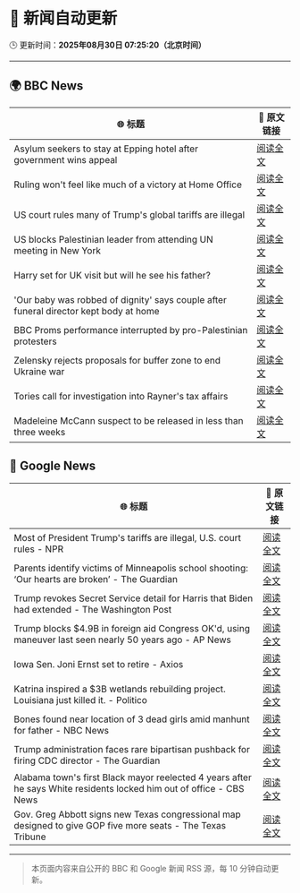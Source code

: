 # 🧠 新闻自动更新

🕒 更新时间：**2025年08月30日 07:25:20（北京时间）**

---

## 🌍 BBC News

| 🌐 标题 | 🔗 原文链接 |
|--------|-------------|
| Asylum seekers to stay at Epping hotel after government wins appeal | [阅读全文](https://www.bbc.com/news/articles/c8e1zd98k9no?at_medium=RSS&at_campaign=rss) |
| Ruling won't feel like much of a victory at Home Office | [阅读全文](https://www.bbc.com/news/articles/c7vlpdqeg4qo?at_medium=RSS&at_campaign=rss) |
| US court rules many of Trump's global tariffs are illegal | [阅读全文](https://www.bbc.com/news/articles/ckgj7jxkq58o?at_medium=RSS&at_campaign=rss) |
| US blocks Palestinian leader from attending UN meeting in New York | [阅读全文](https://www.bbc.com/news/articles/cjdym32z9v7o?at_medium=RSS&at_campaign=rss) |
| Harry set for UK visit but will he see his father? | [阅读全文](https://www.bbc.com/news/articles/cwy0dgpyq35o?at_medium=RSS&at_campaign=rss) |
| 'Our baby was robbed of dignity' says couple after funeral director kept body at home | [阅读全文](https://www.bbc.com/news/articles/cn85w4406g9o?at_medium=RSS&at_campaign=rss) |
| BBC Proms performance interrupted by pro-Palestinian protesters | [阅读全文](https://www.bbc.com/news/articles/c4gl1kx1091o?at_medium=RSS&at_campaign=rss) |
| Zelensky rejects proposals for buffer zone to end Ukraine war | [阅读全文](https://www.bbc.com/news/articles/c04r0z1pr25o?at_medium=RSS&at_campaign=rss) |
| Tories call for investigation into Rayner's tax affairs | [阅读全文](https://www.bbc.com/news/articles/cjw6evl4zy8o?at_medium=RSS&at_campaign=rss) |
| Madeleine McCann suspect to be released in less than three weeks | [阅读全文](https://www.bbc.com/news/articles/c2063n085d1o?at_medium=RSS&at_campaign=rss) |

## 📰 Google News

| 🌐 标题 | 🔗 原文链接 |
|--------|-------------|
| Most of President Trump's tariffs are illegal, U.S. court rules - NPR | [阅读全文](https://news.google.com/rss/articles/CBMihAFBVV95cUxNdTBZRjI4Q1JFYkJDNXlhNlMtX0FBcHNCSnZxcDZ3ZFBEdVhKYXZ3VExlSVdnNWk4aVJYMm1aNlpXdmpFZFYzMVg3X1V2c2dmdE5ReVhXNEd3ZEhzcWotakFheTZFS3Y3T1BKN1BfUzFmZlJBNmpBQW5OcW9ORzNFZ1BsZWc?oc=5) |
| Parents identify victims of Minneapolis school shooting: ‘Our hearts are broken’ - The Guardian | [阅读全文](https://news.google.com/rss/articles/CBMimgFBVV95cUxNUlg4SmhlaExITmFNMkh1dlZuRk8wbUlOSU5zVW1mQVhhNEtueHQ1eXBhamhlLW5jaWd0bERGY0JUU1Z0bVpEc2dKOXREZUpmdHJJZDhIcmV1amF3ZnQ2azJsTmN6NF9jdFpiVWo3WEpidWpmVmxDWTZrT2Iwd1JkY2tDYWNWMkcya0k1SXd0SEF4bVZwQUQ2dV9R?oc=5) |
| Trump revokes Secret Service detail for Harris that Biden had extended - The Washington Post | [阅读全文](https://news.google.com/rss/articles/CBMiiAFBVV95cUxQVUtCNmtISEs2OEZxYXRjWHpGU1NOYjZOTGhHa0d2T0tlTEFmbDh5eGFEREQ1SjYweGpYbEIwVVlKX0VQTXpUb0ZILTVVbEtKRk1ZT2hzTHdhSEkwcjJlOXUwTHcyVEFwWW5uY09fS3MxUS1Xam85eEtQT3RLTlR4cDFnTFJEc0Jr?oc=5) |
| Trump blocks $4.9B in foreign aid Congress OK'd, using maneuver last seen nearly 50 years ago - AP News | [阅读全文](https://news.google.com/rss/articles/CBMimwFBVV95cUxPQ253MjgwRklsNDZiRF9lektMUXpWRlFvVmVxMUJLcGRreTdMRDdxVHFFaFNnRllKaUVoR2FLRFRXdC1wSWNpWXIzbGNDTmNINjhzdzEwNUs4NFZhWndDWWN3bklzRi1tbERVSlZXX3h4XzM1MUZsWF81X1ZiVjBUX1VuVTU3dWdtUHNpaWVtX3BsVXpBbmpLTjduWQ?oc=5) |
| Iowa Sen. Joni Ernst set to retire - Axios | [阅读全文](https://news.google.com/rss/articles/CBMidkFVX3lxTFBDRWdQelpZQ0FqaTd2aXFXOXJPTnFfa0t5cUd4YlpPaVBxSm8xZHZIY09zcWNZdDJRMGRRQXVELUdPQ1VOYzlOa1hvcWM2TDV4QVppQVRVRHlJUUh5X2tvdnUxbno5elFVa2x4M3FMSWx4d29SclE?oc=5) |
| Katrina inspired a $3B wetlands rebuilding project. Louisiana just killed it. - Politico | [阅读全文](https://news.google.com/rss/articles/CBMiwgFBVV95cUxOYmtaeVVUTGJPWElFb0I0ZXl2NGZWNG5tMjEwNDYyTmE1akRNekJQbl9mSEhOLW1hX09vM2dhWl83WVEtTy1ONVVzTHdlNjhCaHFFWWN1aFFMUDdmSUFUeXpOS09hc29qTk4yWDRweHhXLUtZbzFRM2hMc3o1VzR0dXBYLU1JQ1ZyQ211SlE3ZTJpZURLbDdyYjQydmlQaFd0Sm16UEloRG9NZTNlck1JNGtnNjRuR2FiRHU5dDBXWjZidw?oc=5) |
| Bones found near location of 3 dead girls amid manhunt for father - NBC News | [阅读全文](https://news.google.com/rss/articles/CBMinAFBVV95cUxPYWxEcGlRSktHalhteVVXQXFtMnJ6Wkx0Zjg0OVJTVy1MSjBodWFTZTEySmM5dWhVbDRQbk5QendLMThEUVAwVkhsRC1wUzg2RldZZVMyTFVKYzFRUXIySGxYdXppcWtpQnpFcFY5d052MnZHYlNIRGsyQTJubV9oVm5iT0JLMDAtcTlLMDJsSmR2Y18wbF9yRjBCekvSAVZBVV95cUxOTmVEZW5vbXlxUHREVWdrdzFjNWZ4Z0thUEhIQmtGUm1jdGxJd0NLd2pGbU1fU2N3MHhtWnM1SlhwcE1pZ3R1LU9qeVh2alRyVnBOZHZYUQ?oc=5) |
| Trump administration faces rare bipartisan pushback for firing CDC director - The Guardian | [阅读全文](https://news.google.com/rss/articles/CBMikAFBVV95cUxQdC1yMTFkZDNicnZPSkhicUZGN0pQSGFfeE9KTG1WcW00djQzN0JZSDhyU0poNEJIZEdINmluQUV4VFVPeFVHRnJlVDZrS0FOLWM5N0RpV3lNSlp5VFk1T3NVSXI0bFZtYTcyYUNuY2x2b1ZPR0U0dU1KLThNajUyTWVoekktWTJtNXRPN09nOUU?oc=5) |
| Alabama town's first Black mayor reelected 4 years after he says White residents locked him out of office - CBS News | [阅读全文](https://news.google.com/rss/articles/CBMiiwFBVV95cUxNaktGRjNPRHJLZF9TazdmYW5SNnp0a1h6ZWpiMDdPS2ZTeEFPYmdoSkN4aG1FQmdrMEI0a2JlbTVVcTVIOGpjSTlSLVhPLVotYm50QUhjZjQzeXFCUVZkZW9Kb0N2dURsN3N5YTByUHA4dGJNaVplay1WYkJnWjJldF9lTFl2NmFxWm800gGQAUFVX3lxTFBaSjN3RENQSnBQWGlmYzFlUTRvYnd6ZzZvcVRTZHZWaERNT1VLTGRyY19WaENJZS1SV29NS2s3R0ltUVhNazQ5QWhDNDdqVFo0Y1Q1ZW5QRVhaY0VLVTVJQWJCR2pTMXE2NWRPUm9ub29jbXBGakJkT3BjMHBCUk9lNHVKLWJZZFBhbGFjNEgzRA?oc=5) |
| Gov. Greg Abbott signs new Texas congressional map designed to give GOP five more seats - The Texas Tribune | [阅读全文](https://news.google.com/rss/articles/CBMinAFBVV95cUxPc05NY3BYTGdBdkNMZXRKWVktZXFTVXpRS3loRlJVbXpXeTAxZDU5V29sM0U2LWtqcEppZ1AxWkI1THpUYko0bFdmYWpIem9TU3dmNjVHdG9DdzlaYVZzWC13TDB1enFsaTFTVVhtNGpkVUo2Qkl1R09qWnpleEhxMkUwcl84akcyZ0dGQk9lbWFFSUNmNWFDd2hNODA?oc=5) |

---
> 本页面内容来自公开的 BBC 和 Google 新闻 RSS 源，每 10 分钟自动更新。